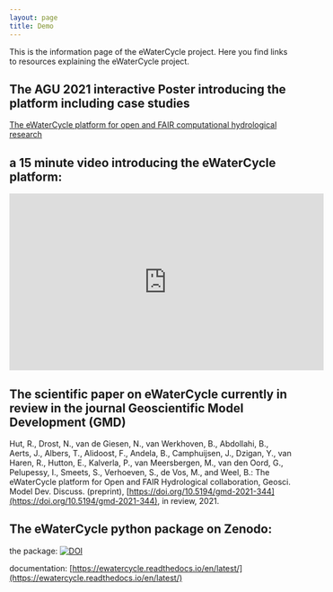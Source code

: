 ```yaml
---
layout: page
title: Demo
---
```


This is the information page of the eWaterCycle project. Here you find links to resources explaining the eWaterCycle project.

## The AGU 2021 interactive Poster introducing the platform including case studies

[The eWaterCycle platform for open and FAIR computational hydrological research](https://agu2021fallmeeting-agu.ipostersessions.com/default.aspx?s=A8-2B-EA-91-A5-E7-E4-AF-6F-39-3A-B2-41-77-EE-7F&guestview=true)

## a 15 minute video introducing the eWaterCycle platform:

<iframe width="560" height="315" src="https://www.youtube.com/embed/eE75dtIJ1lk" frameborder="0" allow="accelerometer; autoplay; encrypted-media; gyroscope; picture-in-picture" allowfullscreen></iframe>

## The scientific paper on eWaterCycle currently in review in the journal Geoscientific Model Development (GMD)

Hut, R., Drost, N., van de Giesen, N., van Werkhoven, B., Abdollahi, B., Aerts, J., Albers, T., Alidoost, F., Andela, B., Camphuijsen, J., Dzigan, Y., van Haren, R., Hutton, E., Kalverla, P., van Meersbergen, M., van den Oord, G., Pelupessy, I., Smeets, S., Verhoeven, S., de Vos, M., and Weel, B.: The eWaterCycle platform for Open and FAIR Hydrological collaboration, Geosci. Model Dev. Discuss. (preprint), [https://doi.org/10.5194/gmd-2021-344](https://doi.org/10.5194/gmd-2021-344), in review, 2021.

## The eWaterCycle python package on Zenodo:

the package:
[![DOI](https://zenodo.org/badge/DOI/10.5281/zenodo.5574958.svg)](https://doi.org/10.5281/zenodo.5574958)

documentation:
[https://ewatercycle.readthedocs.io/en/latest/](https://ewatercycle.readthedocs.io/en/latest/)

